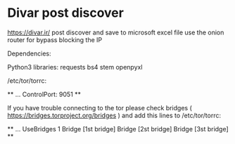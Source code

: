 # Divar post discover

https://divar.ir/ post discover and save to microsoft excel file
use the onion router for bypass blocking the IP

Dependencies:

Python3 libraries:
  requests
  bs4
  stem
  openpyxl

/etc/tor/torrc:

** ...
ControlPort: 9051
**

If you have trouble connecting to the tor please check bridges ( https://bridges.torproject.org/bridges )
and add this lines to /etc/tor/torrc:

** ...
UseBridges 1
Bridge [1st bridge]
Bridge [2st bridge]
Bridge [3st bridge]
**



